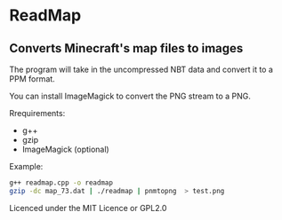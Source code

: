 # ReadMap

## Converts Minecraft's map files to images

The program will take in the uncompressed NBT data and convert it to a PPM format.

You can install ImageMagick to convert the PNG stream to a PNG.

Rrequirements:
 - g++
 - gzip
 - ImageMagick (optional)

Example:

```bash
g++ readmap.cpp -o readmap
gzip -dc map_73.dat | ./readmap | pnmtopng  > test.png
```
Licenced under the MIT Licence or GPL2.0
